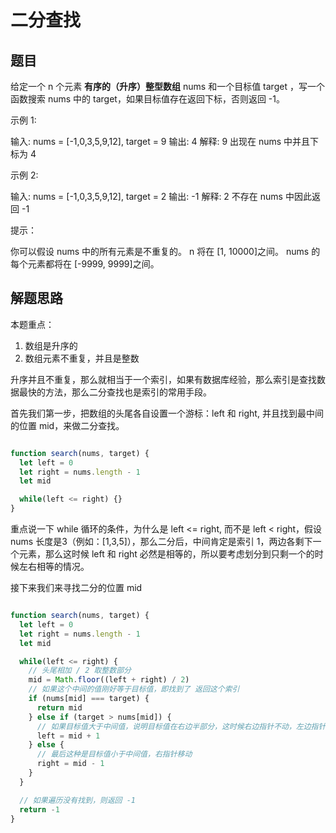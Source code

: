 # 二分查找

## 题目
给定一个 n 个元素 **有序的（升序）整型数组** nums 和一个目标值 target  ，写一个函数搜索 nums 中的 target，如果目标值存在返回下标，否则返回 -1。


示例 1:

输入: nums = [-1,0,3,5,9,12], target = 9
输出: 4
解释: 9 出现在 nums 中并且下标为 4

示例 2:

输入: nums = [-1,0,3,5,9,12], target = 2
输出: -1
解释: 2 不存在 nums 中因此返回 -1
 

提示：

你可以假设 nums 中的所有元素是不重复的。
n 将在 [1, 10000]之间。
nums 的每个元素都将在 [-9999, 9999]之间。


## 解题思路

本题重点：
1. 数组是升序的
2. 数组元素不重复，并且是整数

升序并且不重复，那么就相当于一个索引，如果有数据库经验，那么索引是查找数据最快的方法，那么二分查找也是索引的常用手段。

首先我们第一步，把数组的头尾各自设置一个游标：left 和 right, 并且找到最中间的位置 mid，来做二分查找。

```js

function search(nums, target) {
  let left = 0
  let right = nums.length - 1
  let mid

  while(left <= right) {}
}

```

重点说一下 while 循环的条件，为什么是 left <= right, 而不是 left < right，假设 nums 长度是3（例如：[1,3,5]），那么二分后，中间肯定是索引 1，两边各剩下一个元素，那么这时候 left 和 right 必然是相等的，所以要考虑划分到只剩一个的时候左右相等的情况。


接下来我们来寻找二分的位置 mid 


```js

function search(nums, target) {
  let left = 0
  let right = nums.length - 1
  let mid

  while(left <= right) {
    // 头尾相加 / 2 取整数部分
    mid = Math.floor((left + right) / 2)
    // 如果这个中间的值刚好等于目标值，即找到了 返回这个索引
    if (nums[mid] === target) {
      return mid
    } else if (target > nums[mid]) {
      // 如果目标值大于中间值，说明目标值在右边半部分，这时候右边指针不动，左边指针移动到 mid + 1
      left = mid + 1
    } else {
      // 最后这种是目标值小于中间值，右指针移动
      right = mid - 1
    }
  }

  // 如果遍历没有找到，则返回 -1
  return -1
}

```